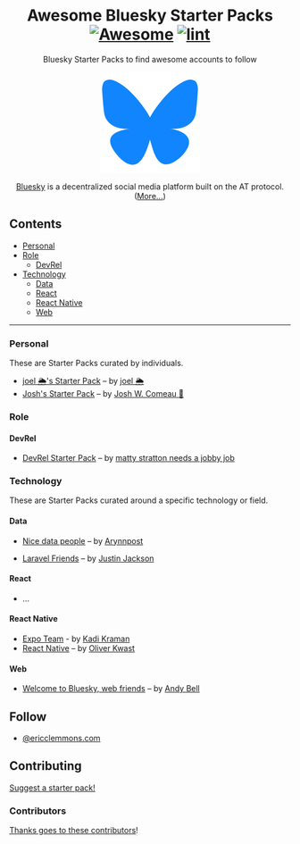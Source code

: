 <div align="center">

<!-- title -->

<!--lint ignore no-dead-urls-->

# Awesome Bluesky Starter Packs [![Awesome](https://awesome.re/badge.svg)](https://awesome.re) [![lint](https://github.com/ericclemmons/awesome-starter-packs/actions/workflows/lint.yaml/badge.svg)](https://github.com/ericclemmons/awesome-starter-packs/actions/workflows/lint.yaml)

<!-- subtitle -->

Bluesky Starter Packs to find awesome accounts to follow

<!-- image -->

<a href="https://bsky.app" target="_blank" rel="noopener noreferrer">
  <img alt="Bluesky logo" src="./logo.png" />
</a>

<!-- description -->

[Bluesky](https://bsky.app/) is a decentralized social media platform built on the AT protocol. ([More...](https://blueskyweb.zendesk.com/hc/en-us/articles/19002666608397-What-is-Bluesky))

</div>

<!-- TOC -->

## Contents

- [Personal](#personal)
- [Role](#role)
  - [DevRel](#devrel)
- [Technology](#technology)
  - [Data](#data)
  - [React](#react)
  - [React Native](#react-native)
  - [Web](#web)

---

<!-- CONTENT -->

### Personal

These are Starter Packs curated by individuals.

- [joel 🌦️'s Starter Pack](https://bsky.app/starter-pack/joelhooks.com/3kvubopznv42u) – by [joel 🌦️](https://bsky.app/profile/joelhooks.com/post/3l7qfed2kgm25)
- [Josh's Starter Pack](https://bsky.app/starter-pack/joshwcomeau.com/3l7jgum7g5g2g) – by [Josh W. Comeau 👻](https://bsky.app/profile/joshwcomeau.com/post/3l7nqbl3smb2p)

### Role

#### DevRel

- [DevRel Starter Pack](https://bsky.app/starter-pack/matty.wtf/3l6xheltlof2a) – by [matty stratton needs a jobby job](https://bsky.app/profile/matty.wtf/post/3l7m23ivuki2m)

### Technology

These are Starter Packs curated around a specific technology or field.

#### Data

- [Nice data people](https://bsky.app/starter-pack-short/T1SxhAe) – by [Arynnpost](https://bsky.app/profile/arynn.bsky.social/post/3l7lnbjv3zd2o)

- [Laravel Friends](https://bsky.app/starter-pack/mijustin.bsky.social/3l75rwvv4ii24) – by [Justin Jackson](https://bsky.app/profile/mijustin.bsky.social/post/3l7oevuw4zw25)

#### React

- ...

#### React Native

- [Expo Team](https://bsky.app/starter-pack/kadi.bsky.social/3l7pjcvfbwg2w) - by [Kadi Kraman](https://bsky.app/profile/kadi.bsky.social/post/3l7pspn4tuv2t)
- [React Native](https://bsky.app/starter-pack/baumstumpf.bsky.social/3l6v6yw7fy42y) – by [Oliver Kwast](https://bsky.app/profile/baumstumpf.bsky.social/post/3l6vdsfxwpk2d)

#### Web

- [Welcome to Bluesky, web friends](https://bsky.app/starter-pack/piccalil.li/3kzombrxts22n) – by [Andy Bell](https://bsky.app/profile/bell.bz/post/3l7lynxynf52c)

<!-- END CONTENT -->

## Follow

<!-- list people worth following on social sites (Twitter, LinkedIn, GitHub, YouTube etc.) -->

- [@ericclemmons.com](https://bsky.app/profile/ericclemmons.com)

## Contributing

[Suggest a starter pack!](https://github.com/ericclemmons/awesome-starter-packs/issues/new?assignees=&labels=&projects=&template=suggestion.yaml)

### Contributors

[Thanks goes to these contributors](https://github.com/ericclemmons/awesome-starter-packs/graphs/contributors)!
